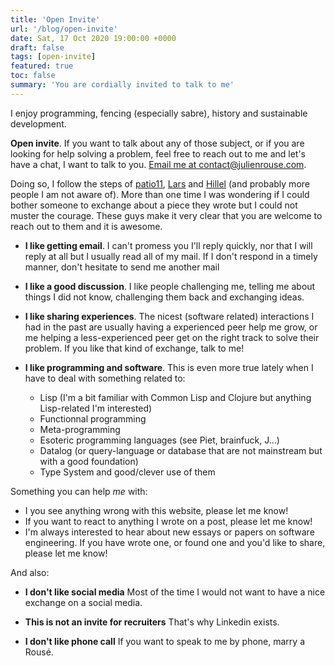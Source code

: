 ```yaml
---
title: 'Open Invite'
url: '/blog/open-invite'
date: Sat, 17 Oct 2020 19:00:00 +0000
draft: false
tags: [open-invite]
featured: true
toc: false
summary: 'You are cordially invited to talk to me'
---
```


I enjoy programming, fencing (especially sabre), history and sustainable development.

**Open invite**. If you want to talk about any of those subject, or if you are looking for help solving a problem, feel free to reach out to me and let's have a chat, I want to talk to you. <a href="mailto:conta-remove-ct@julienrouse.com">Email me at conta<span style="display:none">-remove-</span>ct@julienrouse.com</a>.

Doing so, I follow the steps of [patio11](https://www.kalzumeus.com/standing-invitation/), [Lars](https://lars.hupel.info/about/) and [Hillel](https://www.hillelwayne.com/open-invite/) (and probably more people I am not aware of). More than one time I was wondering if I could bother someone to exchange about a piece they wrote but I could not muster the courage. These guys make it very clear that you are welcome to reach out to them and it is awesome.

- **I like getting email**. I can't promess you I'll reply quickly, nor that I will reply at all but I usually read all of my mail. If I don't respond in a timely manner, don't hesitate to send me another mail

- **I like a good discussion**. I like people challenging me, telling me about things I did not know, challenging them back and exchanging ideas.

- **I like sharing experiences**. The nicest (software related) interactions I had in the past are usually having a experienced peer help me grow, or me helping a less-experienced peer get on the right track to solve their problem. If you like that kind of exchange, talk to me!

- **I like programming and software**. This is even more true lately when I have to deal with something related to:

  - Lisp (I'm a bit familiar with Common Lisp and Clojure but anything Lisp-related I'm interested)
  - Functionnal programming
  - Meta-programming
  - Esoteric programming languages (see Piet, brainfuck, J...)
  - Datalog (or query-language or database that are not mainstream but with a good foundation)
  - Type System and good/clever use of them

Something you can help _me_ with:

- I you see anything wrong with this website, please let me know!
- If you want to react to anything I wrote on a post, please let me know!
- I'm always interested to hear about new essays or papers on software engineering. If you have wrote one, or found one and you'd like to share, please let me know!

And also:

- **I don't like social media** Most of the time I would not want to have a nice exchange on a social media.

- **This is not an invite for recruiters** That's why Linkedin exists.

- **I don't like phone call** If you want to speak to me by phone, marry a Rousé.
